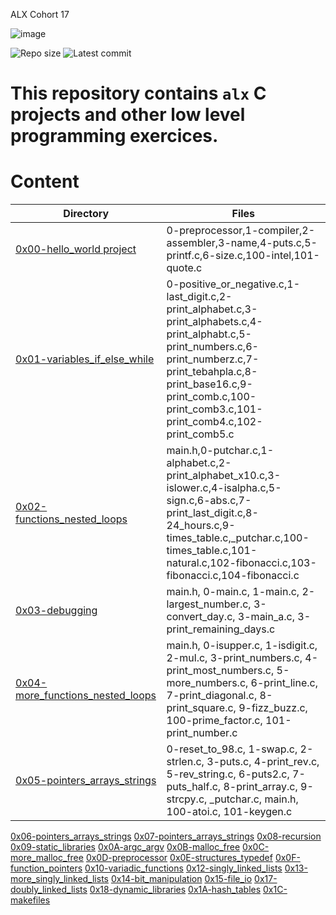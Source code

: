 ALX Cohort 17

![image](https://user-images.githubusercontent.com/105258746/189962379-f8aca8d6-0a1b-4367-8360-af2dd481734e.png)

![Repo size](https://img.shields.io/github/repo-size/rodynaamrfathy/alx-low_level_programming)
![Latest commit](https://img.shields.io/github/last-commit/rodynaamrfathy/alx-low_level_programming/master?style=round-square)

# This repository contains `alx` C projects and other low level programming exercices.

# Content
Directory | Files
--------- | -----
[0x00-hello_world project](https://github.com/rodynaamrfathy/alx-low_level_programming/tree/master/0x00-hello_world) | 0-preprocessor,1-compiler,2-assembler,3-name,4-puts.c,5-printf.c,6-size.c,100-intel,101-quote.c
[0x01-variables_if_else_while](https://github.com/rodynaamrfathy/alx-low_level_programming/tree/master/0x01-variables_if_else_while) | 0-positive_or_negative.c,1-last_digit.c,2-print_alphabet.c,3-print_alphabets.c,4-print_alphabt.c,5-print_numbers.c,6-print_numberz.c,7-print_tebahpla.c,8-print_base16.c,9-print_comb.c,100-print_comb3.c,101-print_comb4.c,102-print_comb5.c
[0x02-functions_nested_loops](https://github.com/rodynaamrfathy/alx-low_level_programming/tree/master/0x02-functions_nested_loops) | main.h,0-putchar.c,1-alphabet.c,2-print_alphabet_x10.c,3-islower.c,4-isalpha.c,5-sign.c,6-abs.c,7-print_last_digit.c,8-24_hours.c,9-times_table.c,_putchar.c,100-times_table.c,101-natural.c,102-fibonacci.c,103-fibonacci.c,104-fibonacci.c
[0x03-debugging](https://github.com/rodynaamrfathy/alx-low_level_programming/tree/master/0x03-debugging) | main.h, 0-main.c, 1-main.c, 2-largest_number.c, 3-convert_day.c, 3-main_a.c, 3-print_remaining_days.c
[0x04-more_functions_nested_loops](https://github.com/rodynaamrfathy/alx-low_level_programming/tree/master/0x04-more_functions_nested_loops) | main.h, 0-isupper.c, 1-isdigit.c, 2-mul.c, 3-print_numbers.c, 4-print_most_numbers.c, 5-more_numbers.c, 6-print_line.c, 7-print_diagonal.c, 8-print_square.c, 9-fizz_buzz.c, 100-prime_factor.c, 101-print_number.c
[0x05-pointers_arrays_strings](https://github.com/rodynaamrfathy/alx-low_level_programming/tree/master/0x05-pointers_arrays_strings) | 0-reset_to_98.c, 1-swap.c, 2-strlen.c, 3-puts.c, 4-print_rev.c, 5-rev_string.c, 6-puts2.c, 7-puts_half.c, 8-print_array.c, 9-strcpy.c, _putchar.c, main.h, 100-atoi.c, 101-keygen.c
[0x06-pointers_arrays_strings](https://github.com/rodynaamrfathy/alx-low_level_programming/tree/master/0x06-pointers_arrays_strings) 
[0x07-pointers_arrays_strings](https://github.com/rodynaamrfathy/alx-low_level_programming/tree/master/0x07-pointers_arrays_strings)
[0x08-recursion](https://github.com/rodynaamrfathy/alx-low_level_programming/tree/master/0x08-recursion)
[0x09-static_libraries](https://github.com/rodynaamrfathy/alx-low_level_programming/tree/master/0x09-static_libraries)
[0x0A-argc_argv](https://github.com/rodynaamrfathy/alx-low_level_programming/tree/master/0x0A-argc_argv)
[0x0B-malloc_free](https://github.com/rodynaamrfathy/alx-low_level_programming/tree/master/0x0B-malloc_free)
[0x0C-more_malloc_free](https://github.com/rodynaamrfathy/alx-low_level_programming/tree/master/0x0C-more_malloc_free)
[0x0D-preprocessor](https://github.com/rodynaamrfathy/alx-low_level_programming/tree/master/0x0D-preprocessor)
[0x0E-structures_typedef](https://github.com/rodynaamrfathy/alx-low_level_programming/tree/master/0x0E-structures_typedef)
[0x0F-function_pointers](https://github.com/rodynaamrfathy/alx-low_level_programming/tree/master/0x0F-function_pointers)
[0x10-variadic_functions](https://github.com/rodynaamrfathy/alx-low_level_programming/tree/master/0x10-variadic_functions)
[0x12-singly_linked_lists](https://github.com/rodynaamrfathy/alx-low_level_programming/tree/master/0x12-singly_linked_lists)
[0x13-more_singly_linked_lists](https://github.com/rodynaamrfathy/alx-low_level_programming/tree/master/0x13-more_singly_linked_lists)
[0x14-bit_manipulation](https://github.com/rodynaamrfathy/alx-low_level_programming/tree/master/0x14-bit_manipulation)
[0x15-file_io](https://github.com/rodynaamrfathy/alx-low_level_programming/tree/master/0x15-file_io)
[0x17-doubly_linked_lists](https://github.com/rodynaamrfathy/alx-low_level_programming/tree/master/0x17-doubly_linked_lists)
[0x18-dynamic_libraries](https://github.com/rodynaamrfathy/alx-low_level_programming/tree/master/0x18-dynamic_libraries)
[0x1A-hash_tables](https://github.com/rodynaamrfathy/alx-low_level_programming/tree/master/0x1A-hash_tables)
[0x1C-makefiles](https://github.com/rodynaamrfathy/alx-low_level_programming/tree/master/0x1C-makefiles)








